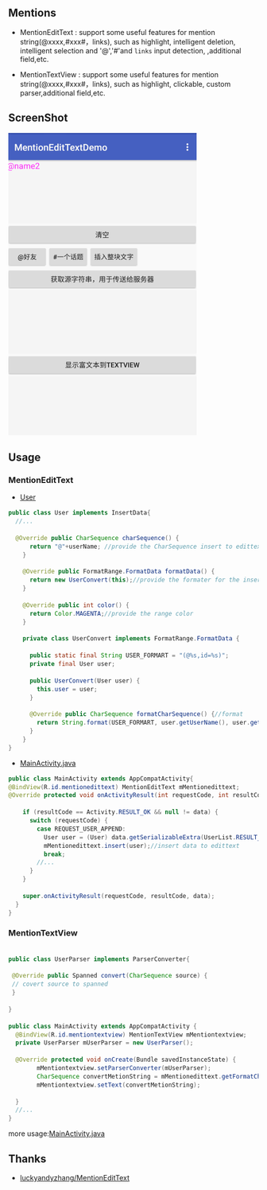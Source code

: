 ## Mentions
- MentionEditText :
support some useful features for mention string(@xxxx,#xxx#，links), such as highlight, intelligent deletion, intelligent selection and '@','#'and `links` input detection, ,additional field,etc.

- MentionTextView :
support some useful features for mention string(@xxxx,#xxx#，links), such as highlight, clickable, custom parser,additional field,etc.

## ScreenShot
![Samples](art/demo.gif)


## Usage

### MentionEditText

- [User](https://github.com/BoBoMEe/Mentions/blob/master/app/src/main/java/com/bobomee/android/mentionedittextdemo/User.java)

```java
public class User implements InsertData{
  //...

  @Override public CharSequence charSequence() {
      return "@"+userName; //provide the CharSequence insert to edittext
    }

    @Override public FormatRange.FormatData formatData() {
      return new UserConvert(this);//provide the formater for the insert data
    }

    @Override public int color() {
      return Color.MAGENTA;//provide the range color
    }

    private class UserConvert implements FormatRange.FormatData {

      public static final String USER_FORMART = "(@%s,id=%s)";
      private final User user;

      public UserConvert(User user) {
        this.user = user;
      }

      @Override public CharSequence formatCharSequence() {//format
        return String.format(USER_FORMART, user.getUserName(), user.getUserId());
      }
    }
}
```

- [MainActivity.java](https://github.com/BoBoMEe/MentionEditText/blob/master/app/src/main/java/com/bobomee/android/mentionedittextdemo/MainActivity.java)

```java
public class MainActivity extends AppCompatActivity{
@BindView(R.id.mentionedittext) MentionEditText mMentionedittext;
@Override protected void onActivityResult(int requestCode, int resultCode, Intent data) {

    if (resultCode == Activity.RESULT_OK && null != data) {
      switch (requestCode) {
        case REQUEST_USER_APPEND:
          User user = (User) data.getSerializableExtra(UserList.RESULT_USER);
          mMentionedittext.insert(user);//insert data to edittext
          break;
        //...
      }
    }

    super.onActivityResult(requestCode, resultCode, data);
  }
}
```

### MentionTextView

```java

public class UserParser implements ParserConverter{

 @Override public Spanned convert(CharSequence source) {
 // covert source to spanned
 }

}

public class MainActivity extends AppCompatActivity {
  @BindView(R.id.mentiontextview) MentionTextView mMentiontextview;
  private UserParser mUserParser = new UserParser();

  @Override protected void onCreate(Bundle savedInstanceState) {
        mMentiontextview.setParserConverter(mUserParser);
        CharSequence convertMetionString = mMentionedittext.getFormatCharSequence();
        mMentiontextview.setText(convertMetionString);

  }
  //...
}

```

more usage:[MainActivity.java](https://github.com/BoBoMEe/MentionEditText/blob/master/app/src/main/java/com/bobomee/android/mentionedittextdemo/MainActivity.java)

## Thanks
- [luckyandyzhang/MentionEditText](https://github.com/luckyandyzhang/MentionEditText)